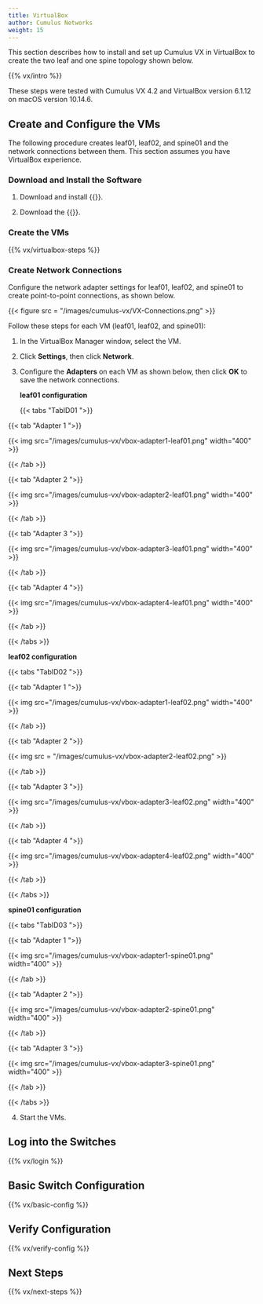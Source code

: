 ```yaml
---
title: VirtualBox
author: Cumulus Networks
weight: 15
---
```

This section describes how to install and set up Cumulus VX in VirtualBox to create the two leaf and one spine topology shown below.

{{% vx/intro %}}

These steps were tested with Cumulus VX 4.2 and VirtualBox version 6.1.12 on macOS version 10.14.6.

## Create and Configure the VMs

The following procedure creates leaf01, leaf02, and spine01 and the network connections between them. This section assumes you have VirtualBox experience.

### Download and Install the Software

1. Download and install {{<exlink url="https://www.virtualbox.org/wiki/Downloads" text="VirtualBox">}}.

2. Download the {{<exlink url="https://cumulusnetworks.com/products/cumulus-vx/download/" text="OVA VirtualBox image">}}.

### Create the VMs

{{% vx/virtualbox-steps %}}

### Create Network Connections

Configure the network adapter settings for leaf01, leaf02, and spine01 to create point-to-point connections, as shown below.

{{< figure src = "/images/cumulus-vx/VX-Connections.png" >}}

Follow these steps for each VM (leaf01, leaf02, and spine01):

1. In the VirtualBox Manager window, select the VM.

2. Click **Settings**, then click **Network**.

3. Configure the **Adapters** on each VM as shown below, then click **OK** to save the network connections.

   **leaf01 configuration**

      {{< tabs "TabID01 ">}}

{{< tab "Adapter 1 ">}}

{{< img src="/images/cumulus-vx/vbox-adapter1-leaf01.png" width="400" >}}

{{< /tab >}}

{{< tab "Adapter 2 ">}}

{{< img src="/images/cumulus-vx/vbox-adapter2-leaf01.png" width="400" >}}

{{< /tab >}}

{{< tab "Adapter 3 ">}}

{{< img src="/images/cumulus-vx/vbox-adapter3-leaf01.png" width="400" >}}

{{< /tab >}}

{{< tab "Adapter 4 ">}}

{{< img src="/images/cumulus-vx/vbox-adapter4-leaf01.png"  width="400" >}}

{{< /tab >}}

{{< /tabs >}}

   **leaf02 configuration**

   {{< tabs "TabID02 ">}}

{{< tab "Adapter 1 ">}}

{{< img src="/images/cumulus-vx/vbox-adapter1-leaf02.png"  width="400" >}}

{{< /tab >}}

{{< tab "Adapter 2 ">}}

{{< img src = "/images/cumulus-vx/vbox-adapter2-leaf02.png" >}}

{{< /tab >}}

{{< tab "Adapter 3 ">}}

{{< img src="/images/cumulus-vx/vbox-adapter3-leaf02.png"  width="400" >}}

{{< /tab >}}

{{< tab "Adapter 4 ">}}

{{< img src="/images/cumulus-vx/vbox-adapter4-leaf02.png"  width="400" >}}

{{< /tab >}}

{{< /tabs >}}

   **spine01 configuration**

   {{< tabs "TabID03 ">}}

{{< tab "Adapter 1 ">}}

{{< img src="/images/cumulus-vx/vbox-adapter1-spine01.png"  width="400" >}}

{{< /tab >}}

{{< tab "Adapter 2 ">}}

{{< img src="/images/cumulus-vx/vbox-adapter2-spine01.png"  width="400" >}}

{{< /tab >}}

{{< tab "Adapter 3 ">}}

{{< img src="/images/cumulus-vx/vbox-adapter3-spine01.png"  width="400" >}}

{{< /tab >}}

{{< /tabs >}}

4. Start the VMs.

## Log into the Switches

{{% vx/login %}}

## Basic Switch Configuration

{{% vx/basic-config %}}

## Verify Configuration

{{% vx/verify-config %}}

## Next Steps

{{% vx/next-steps %}}
